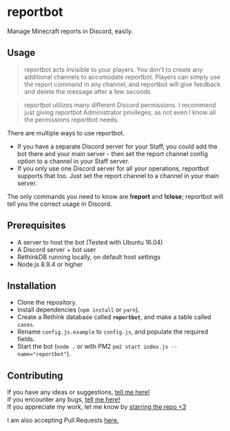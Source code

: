 # reportbot

Manage Minecraft reports in Discord, easily.

## Usage

> reportbot acts invisible to your players. You don't to create any additional channels to accomodate reportbot. Players can simply use the report command in any channel, and reportbot will give feedback and delete the message after a few seconds.

> reportbot utilizes many different Discord permissions. I recommend just giving reportbot Administrator privileges, as not even I know all the permissions reportbot needs.

There are multiple ways to use reportbot. 
- If you have a separate Discord server for your Staff, you could add the bot there and your main server - then set the report channel config option to a channel in your Staff server.
- If you only use one Discord server for all your operations, reportbot supports that too. Just set the report channel to a channel in your main server.

The only commands you need to know are **!report** and **!close**; reportbot will tell you the correct usage in Discord.

## Prerequisites

- A server to host the bot (Tested with Ubuntu 16.04)
- A Discord server + bot user
- RethinkDB running locally, on default host settings
- Node.js 8.9.4 or higher

## Installation

- Clone the repository.
- Install dependencies (`npm install` or `yarn`).
- Create a Rethink database called **`reportbot`**, and make a table called `cases`.
- Rename `config.js.example` to `config.js`, and populate the required fields.
- Start the bot (`node .` or with PM2 `pm2 start index.js --name="reportbot"`).

## Contributing

If you have any ideas or suggestions, [tell me here!](https://github.com/jellz/reportbot/issues)  
If you encounter any bugs, [tell me here!](https://github.com/jellz/reportbot/issues)   
If you appreciate my work, let me know by [starring the repo <3](https://github.com/jellz/reportbot/stargazers)

I am also accepting Pull Requests [here.](https://github.com/jellz/reportbot/pulls)

